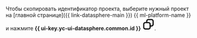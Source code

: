 Чтобы скопировать идентификатор проекта, выберите нужный проект на [главной странице]({{ link-datasphere-main }}) {{ ml-platform-name }} и нажмите **{{ ui-key.yc-ui-datasphere.common.id }}** ![alt](../../_assets/console-icons/copy.svg).